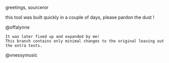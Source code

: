greetings, sourceror

this tool was built quickly in a couple of days, please pardon the dust !

@offalynne

    It was later fixed up and expanded by me!
    This branch contains only minimal changes to the original leaving out the extra texts.

@vnessymusic
